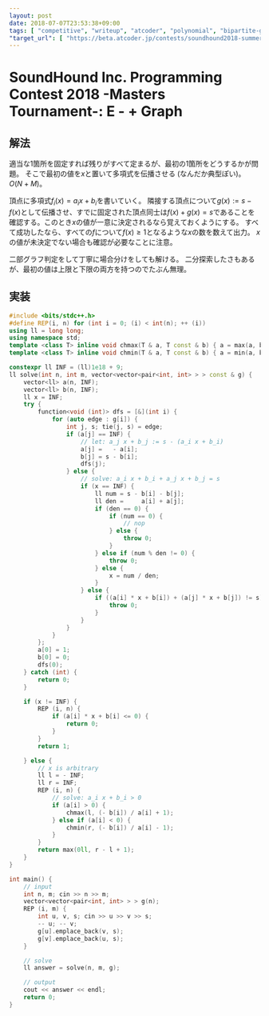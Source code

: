 ```yaml
---
layout: post
date: 2018-07-07T23:53:38+09:00
tags: [ "competitive", "writeup", "atcoder", "polynomial", "bipartite-graph" ]
"target_url": [ "https://beta.atcoder.jp/contests/soundhound2018-summer-qual/tasks/soundhound2018_summer_qual_e" ]
---
```


# SoundHound Inc. Programming Contest 2018 -Masters Tournament-: E - + Graph

## 解法

適当な$1$箇所を固定すれば残りがすべて定まるが、最初の$1$箇所をどうするかが問題。
そこで最初の値を$x$と置いて多項式を伝播させる (なんだか典型ぽい)。
$O(N + M)$。

頂点に多項式$f_i(x) = a_i x + b_i$を書いていく。
隣接する頂点について$g(x) := s - f(x)$として伝播させ、すでに固定された頂点同士は$f(x) + g(x) = s$であることを確認する。このとき$x$の値が一意に決定されるなら覚えておくようにする。
すべて成功したなら、すべての$f$について$f(x) \ge 1$となるような$x$の数を数えて出力。
$x$の値が未決定でない場合も確認が必要なことに注意。

二部グラフ判定をして丁寧に場合分けをしても解ける。
二分探索したさもあるが、最初の値は上限と下限の両方を持つのでたぶん無理。

## 実装

``` c++
#include <bits/stdc++.h>
#define REP(i, n) for (int i = 0; (i) < int(n); ++ (i))
using ll = long long;
using namespace std;
template <class T> inline void chmax(T & a, T const & b) { a = max(a, b); }
template <class T> inline void chmin(T & a, T const & b) { a = min(a, b); }

constexpr ll INF = (ll)1e18 + 9;
ll solve(int n, int m, vector<vector<pair<int, int> > > const & g) {
    vector<ll> a(n, INF);
    vector<ll> b(n, INF);
    ll x = INF;
    try {
        function<void (int)> dfs = [&](int i) {
            for (auto edge : g[i]) {
                int j, s; tie(j, s) = edge;
                if (a[j] == INF) {
                    // let: a_j x + b_j := s - (a_i x + b_i)
                    a[j] =   - a[i];
                    b[j] = s - b[i];
                    dfs(j);
                } else {
                    // solve: a_i x + b_i + a_j x + b_j = s
                    if (x == INF) {
                        ll num = s - b[i] - b[j];
                        ll den =     a[i] + a[j];
                        if (den == 0) {
                            if (num == 0) {
                                // nop
                            } else {
                                throw 0;
                            }
                        } else if (num % den != 0) {
                            throw 0;
                        } else {
                            x = num / den;
                        }
                    } else {
                        if ((a[i] * x + b[i]) + (a[j] * x + b[j]) != s) {
                            throw 0;
                        }
                    }
                }
            }
        };
        a[0] = 1;
        b[0] = 0;
        dfs(0);
    } catch (int) {
        return 0;
    }

    if (x != INF) {
        REP (i, n) {
            if (a[i] * x + b[i] <= 0) {
                return 0;
            }
        }
        return 1;

    } else {
        // x is arbitrary
        ll l = - INF;
        ll r = INF;
        REP (i, n) {
            // solve: a_i x + b_i > 0
            if (a[i] > 0) {
                chmax(l, (- b[i]) / a[i] + 1);
            } else if (a[i] < 0) {
                chmin(r, (- b[i]) / a[i] - 1);
            }
        }
        return max(0ll, r - l + 1);
    }
}

int main() {
    // input
    int n, m; cin >> n >> m;
    vector<vector<pair<int, int> > > g(n);
    REP (i, m) {
        int u, v, s; cin >> u >> v >> s;
        -- u; -- v;
        g[u].emplace_back(v, s);
        g[v].emplace_back(u, s);
    }

    // solve
    ll answer = solve(n, m, g);

    // output
    cout << answer << endl;
    return 0;
}
```
